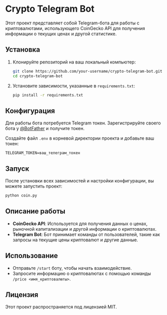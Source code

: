 
# Crypto Telegram Bot

Этот проект представляет собой Telegram-бота для работы с криптовалютами, использующего CoinGecko API для получения информации о текущих ценах и другой статистике.

## Установка

1. Клонируйте репозиторий на ваш локальный компьютер:

   ```bash
   git clone https://github.com/your-username/crypto-telegram-bot.git
   cd crypto-telegram-bot
   ```

2. Установите зависимости, указанные в `requirements.txt`:

   ```bash
   pip install -r requirements.txt
   ```

## Конфигурация

Для работы бота потребуется Telegram токен. Зарегистрируйте своего бота у [@BotFather](https://core.telegram.org/bots#botfather) и получите токен.

Создайте файл `.env` в корневой директории проекта и добавьте ваш токен:

   ```plaintext
   TELEGRAM_TOKEN=ваш_телеграм_токен
   ```

## Запуск

После установки всех зависимостей и настройки конфигурации, вы можете запустить проект:

   ```bash
   python coin.py
   ```

## Описание работы

- **CoinGecko API**: Используется для получения данных о ценах, рыночной капитализации и другой информации о криптовалютах.
- **Telegram Bot**: Бот принимает команды от пользователей, такие как запросы на текущие цены криптовалют и другие данные.

## Использование

- Отправьте `/start` боту, чтобы начать взаимодействие.
- Запросите информацию о криптовалютах с помощью команды `/price <имя_криптовалюты>`.

## Лицензия

Этот проект распространяется под лицензией MIT.